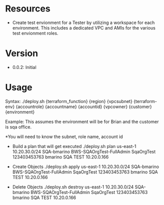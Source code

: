 # Resources
* Create test envionment for a Tester by utilizing a workspace for each environment.  This includes a dedicated VPC and AMIs for the various test envionment roles.

# Version
* 0.0.2: Initial

# Usage
Syntax:
./deploy.sh {terraform_function} {region} {vpcsubnet} {terraform-env} {accountrole} {accountname} {accountid} {vpcowner} {customer} {environment}

Example: This assumes the environment will be for Brian and the customer is sqa office.

*You will need to know the subnet, role name, account id

* Build a plan that will get executed
./deploy.sh plan us-east-1 10.20.30.0/24 SQA-bmarino BWS-SQAOrgTest-FullAdmin SqaOrgTest 123403453763 bmarino SQA TEST 10.20.0.166

* Create Objects
./deploy.sh apply us-east-1 10.20.30.0/24 SQA-bmarino BWS-SQAOrgTest-FullAdmin SqaOrgTest 123403453763 bmarino SQA TEST 10.20.0.166

* Delete Objects
./deploy.sh destroy us-east-1 10.20.30.0/24 SQA-bmarino BWS-SQAOrgTest-FullAdmin SqaOrgTest 123403453763 bmarino SQA TEST 10.20.0.166
